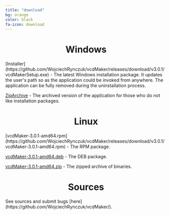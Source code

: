 ```yaml
---
title: "download"
bg: orange
color: black
fa-icon: download
---
```

<center><i class="fa fa-windows fa-4x" aria-hidden="true"></i><h1>Windows</h1></center>
[Installer](https://github.com/WojciechRynczuk/vcdMaker/releases/download/v3.0.1/vcdMakerSetup.exe) - The latest Windows installation package. It updates the user's path so as the application could be invoked from anywhere. The application can be fully removed during the uninstallation process.

[ZipArchive](https://github.com/WojciechRynczuk/vcdMaker/releases/download/v3.0.1/vcdMaker.zip) - The archived version of the application for those who do not like installation packages.
<center><i class="fa fa-linux fa-4x" aria-hidden="true"></i><h1>Linux</h1></center>
[vcdMaker-3.0.1-amd64.rpm](https://github.com/WojciechRynczuk/vcdMaker/releases/download/v3.0.1/vcdMaker-3.0.1-amd64.rpm) - The RPM package.

[vcdMaker-3.0.1-amd64.deb](https://github.com/WojciechRynczuk/vcdMaker/releases/download/v3.0.1/vcdMaker-3.0.1-amd64.deb) - The DEB package.

[vcdMaker-3.0.1-amd64.zip](https://github.com/WojciechRynczuk/vcdMaker/releases/download/v3.0.1/vcdMaker-3.0.1-amd64.zip) - The zipped archive of binaries.

<center><i class="fa fa-github fa-4x" aria-hidden="true"></i><h1>Sources</h1></center>
See sources and submit bugs [here](https://github.com/WojciechRynczuk/vcdMaker/).
